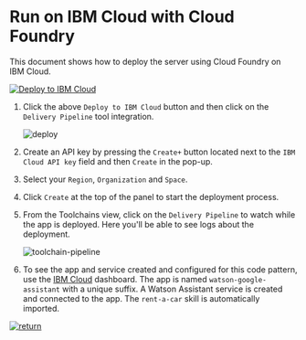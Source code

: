 # Run on IBM Cloud with Cloud Foundry

This document shows how to deploy the server using Cloud Foundry on IBM Cloud.

[![Deploy to IBM Cloud](https://cloud.ibm.com/devops/setup/deploy/button_x2.png)](https://cloud.ibm.com/devops/setup/deploy?repository=https://github.com/GayathriG1985/learn_repo.git)

1. Click the above `Deploy to IBM Cloud` button and then click on the `Delivery Pipeline` tool integration.

   ![deploy](images/cf_deploy.png)

2. Create an API key by pressing the `Create+` button located next to the `IBM Cloud API key` field and then `Create` in the pop-up.

3. Select your `Region`, `Organization` and `Space`.

4. Click `Create` at the top of the panel to start the deployment process.

5. From the Toolchains view, click on the `Delivery Pipeline` to watch while the app is deployed. Here you'll be able to see logs about the deployment.

   ![toolchain-pipeline](images/toolchain_pipeline.png)

6. To see the app and service created and configured for this code pattern, use the [IBM Cloud](https://cloud.ibm.com) dashboard. The app is named `watson-google-assistant` with a unique suffix. A Watson Assistant service is created and connected to the app. The `rent-a-car` skill is automatically imported.

[![return](https://raw.githubusercontent.com/IBM/pattern-utils/master/deploy-buttons/return.png)](https://github.com/IBM/watson-google-assistant#setup-google-actions)
